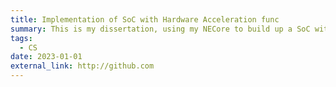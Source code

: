 ```yaml
---
title: Implementation of SoC with Hardware Acceleration func
summary: This is my dissertation, using my NECore to build up a SoC with an accelerator. Project is still under construction.
tags:
  - CS
date: 2023-01-01
external_link: http://github.com
---
```

